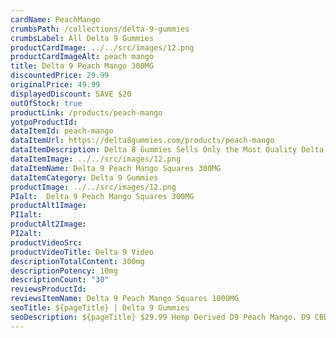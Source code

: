 ```yaml
---
cardName: PeachMango
crumbsPath: /collections/delta-9-gummies
crumbsLabel: All Delta 9 Gummies
productCardImage: ../../src/images/12.png
productCardImageAlt: peach mango
title: Delta 9 Peach Mango 300MG
discountedPrice: 29.99
originalPrice: 49.99
displayedDiscount: SAVE $20
outOfStock: true
productLink: /products/peach-mango
yotpoProductId: 
dataItemId: peach-mango
dataItemUrl: https://delta8gummies.com/products/peach-mango
dataItemDescription: Delta 8 Gummies Sells Only the Most Quality Delta 9 THC Gummies Fully Formulated from Hemp. These products are 2018 Federal Farm Bill Legal.
dataItemImage: ../../src/images/12.png
dataItemName: Delta 9 Peach Mango Squares 300MG
dataItemCategory: Delta 9 Gummies
productImage: ../../src/images/12.png
PIalt:  Delta 9 Peach Mango Squares 300MG
productAlt1Image: 
PI1alt: 
productAlt2Image: 
PI2alt: 
productVideoSrc: 
productVideoTitle: Delta 9 Video
descriptionTotalContent: 300mg
descriptionPotency: 10mg
descriptionCount: "30"
reviewsProductId: 
reviewsItemName: Delta 9 Peach Mango Squares 1000MG
seoTitle: ${pageTitle} | Delta 9 Gummies
seoDescription: ${pageTitle} $29.99 Hemp Derived D9 Peach Mango. D9 CBD Edibles 2018 Fedral Farm Bill legal. Consume Delta 9 thc peach mango gummies Responsibly. 
---
```

